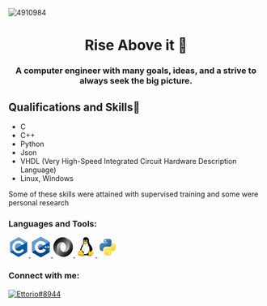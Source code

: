 ![4910984](https://user-images.githubusercontent.com/110080013/181683385-7a9fa94a-20c4-49fe-9bc5-45afff4de6a6.gif)


<h1 align="center">Rise Above it 🌄</h1>
<h3 align="center">A computer engineer with many goals, ideas, and a strive to always seek the big picture.</h3>





## Qualifications and Skills📜
* C
* C++
* Python
* Json
* VHDL (Very High-Speed Integrated Circuit Hardware Description Language)
* Linux, Windows
    
 Some of these skills were attained with supervised training and some were personal research
    
    
    
<h3 align="left">Languages and Tools:</h3>
<p align="left"> <a href="https://www.cprogramming.com/" target="_blank" rel="noreferrer"> <img src="https://raw.githubusercontent.com/devicons/devicon/master/icons/c/c-original.svg" alt="c" width="40" height="40"/> </a> <a href="https://www.w3schools.com/cpp/" target="_blank" rel="noreferrer"> <img src="https://raw.githubusercontent.com/devicons/devicon/master/icons/cplusplus/cplusplus-original.svg" alt="cplusplus" width="40" height="40"/> </a> <a href="https://www.json.org/json-en.html" target="_blank" rel="noreferrer"> <img src="https://raw.githubusercontent.com/devicons/devicon/master/icons/json/json-original.svg" alt="Json" width="40" height="40"/> </a> <a href="https://www.linux.org/" target="_blank" rel="noreferrer"> <img src="https://raw.githubusercontent.com/devicons/devicon/master/icons/linux/linux-original.svg" alt="linux" width="40" height="40"/> </a> <a href="https://www.python.org" target="_blank" rel="noreferrer"> <img src="https://raw.githubusercontent.com/devicons/devicon/master/icons/python/python-original.svg" alt="python" width="40" height="40"/> </a> </p>



<h3 align="left">Connect with me:</h3>
<p align="left">
<a href="https://discord.gg/Ettorio#8944" target="blank"><img align="center" src="https://raw.githubusercontent.com/rahuldkjain/github-profile-readme-generator/master/src/images/icons/Social/discord.svg" alt="Ettorio#8944" height="30" width="40" /></a>
</p>

